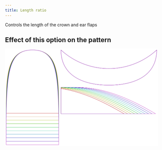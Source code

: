 ```yaml
---
title: Length ratio
---
```


Controls the length of the crown and ear flaps

## Effect of this option on the pattern

![This image shows the effect of this option by superimposing several variants that have a different value for this option](holmes_lengthratio_sample.svg "Effect of this option on the pattern")
